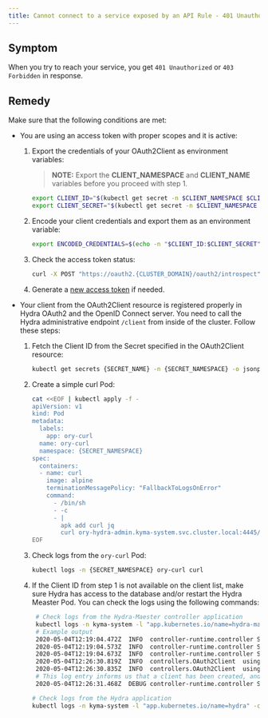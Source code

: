 ```yaml
---
title: Cannot connect to a service exposed by an API Rule - 401 Unauthorized or 403 Forbidden
---
```


## Symptom

When you try to reach your service, you get `401 Unauthorized` or `403 Forbidden` in response.

## Remedy

Make sure that the following conditions are met:

- You are using an access token with proper scopes and it is active:

  1. Export the credentials of your OAuth2Client as environment variables:

      > **NOTE:** Export the **CLIENT_NAMESPACE** and **CLIENT_NAME** variables before you proceed with step 1.
      
      ```bash
      export CLIENT_ID="$(kubectl get secret -n $CLIENT_NAMESPACE $CLIENT_NAME -o jsonpath='{.data.client_id}' | base64 --decode)"
      export CLIENT_SECRET="$(kubectl get secret -n $CLIENT_NAMESPACE $CLIENT_NAME -o jsonpath='{.data.client_secret}' | base64 --decode)"
      ```

  2. Encode your client credentials and export them as an environment variable:

      ```bash
      export ENCODED_CREDENTIALS=$(echo -n "$CLIENT_ID:$CLIENT_SECRET" | base64)
      ```

  3. Check the access token status:

      ```bash
      curl -X POST "https://oauth2.{CLUSTER_DOMAIN}/oauth2/introspect" -H "Authorization: Basic $ENCODED_CREDENTIALS" -F "token={ACCESS_TOKEN}"
      ```

  4. Generate a [new access token](../../../03-tutorials/00-api-exposure/apix-04-expose-and-secure-workload-oauth2.md#register-an-oauth2-client-and-get-tokens) if needed.

- Your client from the OAuth2Client resource is registered properly in Hydra OAuth2 and the OpenID Connect server. You need to call the Hydra administrative endpoint `/client` from inside of the cluster. Follow these steps:

  1. Fetch the Client ID from the Secret specified in the OAuth2Client resource:

      ```bash
      kubectl get secrets {SECRET_NAME} -n {SECRET_NAMESPACE} -o jsonpath='{ .data.client_id }' | base64 --decode
      ```

  2. Create a simple curl Pod:

      ```bash
      cat <<EOF | kubectl apply -f -
      apiVersion: v1
      kind: Pod
      metadata:
        labels:
          app: ory-curl
        name: ory-curl
        namespace: {SECRET_NAMESPACE}
      spec:
        containers:
        - name: curl
          image: alpine
          terminationMessagePolicy: "FallbackToLogsOnError"
          command:
            - /bin/sh
            - -c
            - |
              apk add curl jq
              curl ory-hydra-admin.kyma-system.svc.cluster.local:4445/clients | jq '.'
      EOF
      ```

  3. Check logs from the `ory-curl` Pod:

      ```bash
      kubectl logs -n {SECRET_NAMESPACE} ory-curl curl
      ```

  4. If the Client ID from step 1 is not available on the client list, make sure Hydra has access to the database and/or restart the Hydra Measter Pod. You can check the logs using the following commands:

     ```bash
      # Check logs from the Hydra-Maester controller application
      kubectl logs -n kyma-system -l "app.kubernetes.io/name=hydra-maester" -c hydra-maester
      # Example output
      2020-05-04T12:19:04.472Z  INFO  controller-runtime.controller Starting EventSource  {"controller": "oauth2client", "source": "kind source: /, Kind="}2020-05-04T12:19:04.472Z  INFO  setup starting manager
      2020-05-04T12:19:04.573Z  INFO  controller-runtime.controller Starting Controller {"controller": "oauth2client"}
      2020-05-04T12:19:04.673Z  INFO  controller-runtime.controller Starting workers  {"controller": "oauth2client", "worker count": 1}
      2020-05-04T12:26:30.819Z  INFO  controllers.OAuth2Client  using default client
      2020-05-04T12:26:30.835Z  INFO  controllers.OAuth2Client  using default client
      # This log entry informs us that a client has been created, and should be visible within Hydra
      2020-05-04T12:26:31.468Z  DEBUG controller-runtime.controller Successfully Reconciled {"controller": "oauth2client", "request": "test-ns/test-client"}
      ```

      ```bash
      # Check logs from the Hydra application
      kubectl logs -n kyma-system -l "app.kubernetes.io/name=hydra" -c hydra
      ```
